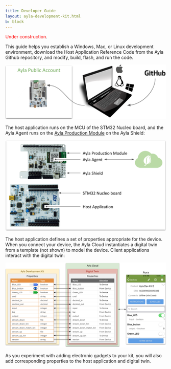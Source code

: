 ```yaml
---
title: Developer Guide
layout: ayla-development-kit.html
b: block
---
```


<span style="color:red;">Under construction</span>.

This guide helps you establish a Windows, Mac, or Linux development environment, download the Host Application Reference Code from the Ayla Github repository, and modify, build, flash, and run the code.

<img src="../dev-env.png" width="512">

The host application runs on the MCU of the STM32 Nucleo board, and the Ayla Agent runs on the [Ayla Production Module](/devices/ayla-production-modules) on the Ayla Shield:

<img src="ayla-dev-kit-to-cloud.png" width="560">

The host application defines a set of properties appropriate for the device. When you connect your device, the Ayla Cloud instantiates a digital twin from a template (not shown) to model the device. Client applications interact with the digital twin:

<img src="../user-guide/properties/device-cloud-app.png" width="780">

As you experiment with adding electronic gadgets to your kit, you will also add corresponding properties to the host application and digital twin.